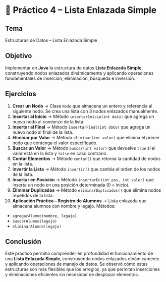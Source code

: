 # 📘 Práctico 4 – Lista Enlazada Simple  

## Tema  
Estructuras de Datos – Lista Enlazada Simple  

## Objetivo  
Implementar en **Java** la estructura de datos **Lista Enlazada Simple**, construyendo nodos enlazados dinámicamente y aplicando operaciones fundamentales de inserción, eliminación, búsqueda e inversión.  

## Ejercicios  
1. **Crear un Nodo** → Clase `Nodo` que almacena un entero y referencia al siguiente nodo. Se crea una lista con 3 nodos enlazados manualmente.  
2. **Insertar al Inicio** → Método `insertarInicio(int dato)` que agrega un nuevo nodo al comienzo de la lista.  
3. **Insertar al Final** → Método `insertarFinal(int dato)` que agrega un nuevo nodo al final de la lista.  
4. **Eliminar por Valor** → Método `eliminar(int valor)` que elimina el primer nodo que contenga el valor especificado.  
5. **Buscar un Valor** → Método `buscar(int valor)` que devuelve `true` si el valor está en la lista y `false` en caso contrario.  
6. **Contar Elementos** → Método `contar()` que retorna la cantidad de nodos en la lista.  
7. **Invertir la Lista** → Método `invertir()` que cambia el orden de los nodos de la lista.  
8. **Insertar en Posición** → Método `insertarEn(int pos, int valor)` que inserta un nodo en una posición determinada (0 = inicio).  
9. **Eliminar Duplicados** → Método `eliminarDuplicados()` que elimina nodos repetidos de la lista.  
10. **Aplicación Práctica – Registro de Alumnos** → Lista enlazada que almacena alumnos con nombre y legajo. Métodos:  
   - `agregarAlumno(nombre, legajo)`  
   - `buscarAlumno(legajo)`  
   - `eliminarAlumno(legajo)`  

## Conclusión  
Este práctico permitió comprender en profundidad el funcionamiento de una **Lista Enlazada Simple**, construyendo nodos enlazados dinámicamente y aplicando operaciones de manejo de datos. Se observó cómo estas estructuras son más flexibles que los arreglos, ya que permiten inserciones y eliminaciones eficientes sin necesidad de desplazar elementos.  
